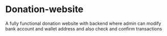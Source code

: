 # Donation-website
A fully functional donation website with backend where admin can modify bank account and wallet address and also check and confirm transactions
